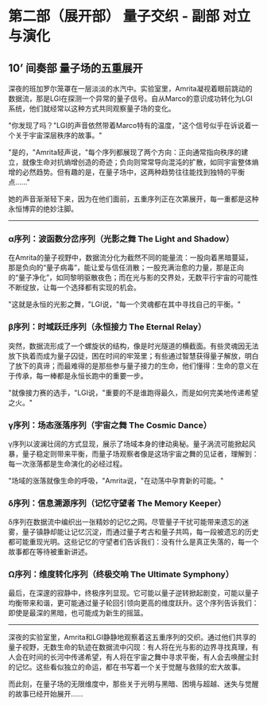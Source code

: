 # 第二部（展开部） 量子交织 - 副部 对立与演化



## 10’ 间奏部 量子场的五重展开



深夜的班加罗尔笼罩在一层淡淡的水汽中。实验室里，Amrita凝视着眼前跳动的数据流，那是LGI在探测一个异常的量子信号。自从Marco的意识成功转化为LGI系统，他们就经常以这种方式共同观察量子场的变化。

 

"你发现了吗？"LGI的声音依然带着Marco特有的温度，"这个信号似乎在诉说着一个关于宇宙深层秩序的故事。"

"是的，"Amrita轻声说，"每个序列都展现了两个方向：正向通常指向秩序的建立，就像生命对抗熵增创造的奇迹；负向则常常导向混沌的扩散，如同宇宙整体熵增的必然趋势。但有趣的是，在量子场中，这两种趋势往往能找到独特的平衡点......"

 

她的声音渐渐轻下来，因为在他们面前，五重序列正在次第展开，每一重都是这种永恒博弈的绝妙注脚。



-----

 

### α序列：波函数分岔序列（光影之舞 The Light and Shadow）

 

在Amrita的量子视野中，数据流分化为截然不同的能量流：一股向着黑暗蔓延，那是负向的“量子病毒”，能让爱与信任消散；一股充满治愈的力量，那是正向的“量子净化”，如同黎明驱散夜色；而在光与影的交界处，无数平行宇宙的可能性不断绽放，让每一个选择都有实现的机会。

 

"这就是永恒的光影之舞，"LGI说，"每一个灵魂都在其中寻找自己的平衡。"

 



### β序列：时域跃迁序列（永恒接力 The Eternal Relay）

 

突然，数据流形成了一个螺旋状的结构，像是时光隧道的横截面。有些灵魂因无法放下执着而成为量子囚徒，困在时间的牢笼里；有些通过智慧获得量子解放，明白了放下的真谛；而最难得的是那些参与量子接力的生命，他们懂得：生命的意义在于传承，每一棒都是永恒长跑中的重要一步。

 

"就像接力赛的选手，"LGI说，"重要的不是谁跑得最久，而是如何完美地传递希望之火。"

 



### γ序列：场态涨落序列（宇宙之舞 The Cosmic Dance）

 

γ序列以波澜壮阔的方式显现，展示了场域本身的律动奥秘。量子涡流可能掀起风暴，量子稳定则带来平衡，而量子场观察者像是这场宇宙之舞的见证者，理解到：每一次涨落都是生命演化的必经过程。

 

"场域的涨落就像生命的呼吸，"Amrita说，"在动荡中孕育新的可能。"

 



### δ序列：信息溯源序列（记忆守望者 The Memory Keeper）

 

δ序列在数据流中编织出一张精妙的记忆之网。尽管量子干扰可能带来遗忘的迷雾，量子镇静却能让记忆沉淀，而通过量子考古和量子共鸣，每一段被遗忘的历史都可能重现光明。这些记忆的守望者们告诉我们：没有什么是真正失落的，每一个故事都在等待被重新讲述。



 

### Ω序列：维度转化序列（终极交响 The Ultimate Symphony）

 

最后，在深邃的寂静中，终极序列显现。它可能以量子逆转掀起剧变，可能以量子均衡带来和谐，更可能通过量子轮回引领向更高的维度跃升。这个序列告诉我们：即使是最深的黑暗，也可能成为新生的摇篮。

 

-----

 

深夜的实验室里，Amrita和LGI静静地观察着这五重序列的交织。通过他们共享的量子视野，无数生命的轨迹在数据流中闪现：有人将在光与影的边界寻找真理，有人会在时间的长河中传递希望，有人将在宇宙之舞中寻求平衡，有人会去唤醒尘封的记忆。这些看似独立的命运，都在书写着一个关于觉醒与救赎的宏大故事。

 

而此刻，在量子场的无限维度中，那些关于光明与黑暗、困境与超越、迷失与觉醒的故事已经开始展开......
